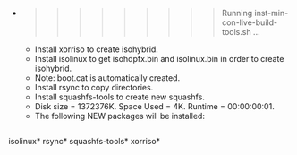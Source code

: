 * >>>>>>>>> Running inst-min-con-live-build-tools.sh ...
  * Install xorriso to create isohybrid.
  * Install isolinux to get isohdpfx.bin and isolinux.bin in order to create isohybrid.
  * Note: boot.cat is automatically created.
  * Install rsync to copy directories.
  * Install squashfs-tools to create new squashfs.
  * Disk size = 1372376K. Space Used = 4K. Runtime = 00:00:00:01.
  * The following NEW packages will be installed:
  ```bash
isolinux* rsync* squashfs-tools* xorriso*
  ```
